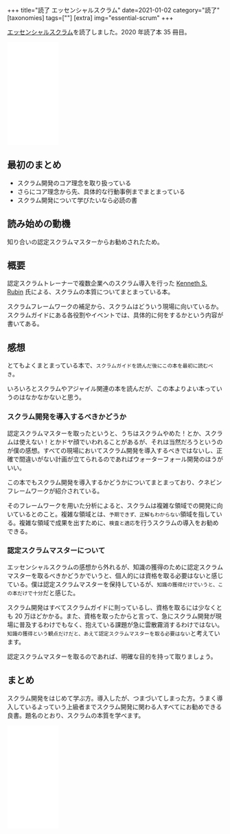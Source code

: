 +++
title="読了 エッセンシャルスクラム"
date=2021-01-02
category="読了"
[taxonomies]
tags=[""]
[extra]
img="essential-scrum"
+++

[エッセンシャルスクラム](https://amzn.to/2X566D8)を読了しました。2020 年読了本 35 冊目。

<iframe style="width:120px;height:240px;" marginwidth="0" marginheight="0" scrolling="no" frameborder="0" src="//rcm-fe.amazon-adsystem.com/e/cm?lt1=_blank&bc1=000000&IS2=1&bg1=FFFFFF&fc1=000000&lc1=0000FF&t=birdmangai-22&language=ja_JP&o=9&p=8&l=as4&m=amazon&f=ifr&ref=as_ss_li_til&asins=B00MB6GO7E&linkId=a25fac75a7b9c306f67a557d6d0acd45"></iframe>

## 最初のまとめ

* スクラム開発のコア理念を取り扱っている
* さらにコア理念から先、具体的な行動事例までまとまっている
* スクラム開発について学びたいなら必読の書

## 読み始めの動機

知り合いの認定スクラムマスターからお勧めされたため。

## 概要

認定スクラムトレーナーで複数企業へのスクラム導入を行った [Kenneth S. Rubin](https://innolution.com/about-us/kenneth-s.-rubin) 氏による、スクラムの本質についてまとまっている本。

スクラムフレームワークの補足から、スクラムはどういう現場に向いているか。スクラムガイドにある各役割やイベントでは、具体的に何をするかという内容が書いてある。

## 感想

とてもよくまとまっている本で、`スクラムガイドを読んだ後にこの本を最初に読むべき`。

いろいろとスクラムやアジャイル関連の本を読んだが、この本よりよい本っていうのはなかなかないと思う。

### スクラム開発を導入するべきかどうか

認定スクラムマスターを取ったというと、うちはスクラムやめた！とか、スクラムは使えない！とかドヤ顔でいわれることがあるが、それは当然だろうというのが僕の感想。すべての現場においてスクラム開発を導入するべきではないし、正確で間違いがない計画が立てられるのであればウォーターフォール開発のほうがいい。

この本でもスクラム開発を導入するかどうかについてまとまっており、クネビンフレームワークが紹介されている。

そのフレームワークを用いた分析によると、スクラムは複雑な領域での開発に向いているとのこと。複雑な領域とは、`予期できず、正解もわからない`領域を指している。複雑な領域で成果を出すために、`検査と適応`を行うスクラムの導入をお勧めできる。

### 認定スクラムマスターについて

エッセンシャルスクラムの感想から外れるが、知識の獲得のために認定スクラムマスターを取るべきかどうかでいうと、個人的には資格を取る必要はないと感じている。僕は認定スクラムマスターを保持しているが、`知識の獲得だけでいうと、この本だけで十分`だと感じた。

スクラム開発はすべてスクラムガイドに則っているし、資格を取るには少なくとも 20 万ほどかかる。また、資格を取ったからと言って、急にスクラム開発が現場に普及するわけでもなく、抱えている課題が急に雲散霧消するわけではない。`知識の獲得という観点だけだと、あえて認定スクラムマスターを取る必要はない`と考えています。

認定スクラムマスターを取るのであれば、明確な目的を持って取りましょう。

## まとめ

スクラム開発をはじめて学ぶ方。導入したが、つまづいてしまった方。うまく導入しているよっていう上級者までスクラム開発に関わる人すべてにお勧めできる良書。題名のとおり、スクラムの本質を学べます。

<iframe style="width:120px;height:240px;" marginwidth="0" marginheight="0" scrolling="no" frameborder="0" src="//rcm-fe.amazon-adsystem.com/e/cm?lt1=_blank&bc1=000000&IS2=1&bg1=FFFFFF&fc1=000000&lc1=0000FF&t=birdmangai-22&language=ja_JP&o=9&p=8&l=as4&m=amazon&f=ifr&ref=as_ss_li_til&asins=B00MB6GO7E&linkId=a25fac75a7b9c306f67a557d6d0acd45"></iframe><br>